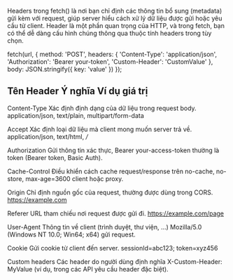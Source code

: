 Headers trong fetch() là nơi bạn chỉ định các thông tin bổ sung (metadata) gửi kèm với request,
giúp server hiểu cách xử lý dữ liệu được gửi hoặc yêu cầu từ client. Header là một phần quan 
trọng của HTTP, và trong fetch, bạn có thể dễ dàng cấu hình chúng thông qua thuộc tính headers 
trong tùy chọn.

fetch(url, {
    method: 'POST',
    headers: {
        'Content-Type': 'application/json',
        'Authorization': 'Bearer your-token',
        'Custom-Header': 'CustomValue'
    },
    body: JSON.stringify({ key: 'value' })
});

Tên Header        Ý nghĩa                                                        Ví dụ giá trị
--------------------------------------------------------------------------------------------------------------
Content-Type      Xác định định dạng của dữ liệu trong request body.             application/json, text/plain, multipart/form-data

Accept            Xác định loại dữ liệu mà client mong muốn server trả về.       application/json, text/html, */*

Authorization     Gửi thông tin xác thực,                                        Bearer your-access-token
                  thường là token (Bearer token, Basic Auth). 

Cache-Control     Điều khiển cách cache request/response trên                    no-cache, no-store, max-age=3600
                  client hoặc proxy. 

Origin            Chỉ định nguồn gốc của request, thường được dùng trong CORS.   https://example.com

Referer           URL tham chiếu nơi request được gửi đi.                        https://example.com/page

User-Agent        Thông tin về client (trình duyệt, thư viện, ...)               Mozilla/5.0 (Windows NT 10.0; Win64; x64)
                  gửi request.  

Cookie            Gửi cookie từ client đến server.                               sessionId=abc123; token=xyz456

Custom headers    Các header do người dùng định nghĩa                            X-Custom-Header: MyValue
                  (ví dụ, trong các API yêu cầu header đặc biệt).